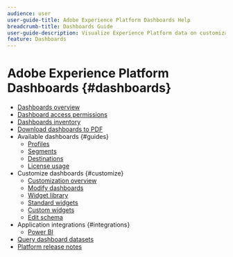 ```yaml
---
audience: user
user-guide-title: Adobe Experience Platform Dashboards Help
breadcrumb-title: Dashboards Guide
user-guide-description: Visualize Experience Platform data on customizable dashboards.
feature: Dashboards
---
```


# Adobe Experience Platform Dashboards {#dashboards}

* [Dashboards overview](home.md)
* [Dashboard access permissions](permissions.md)
* [Dashboards inventory](inventory.md)
* [Download dashboards to PDF](download.md)
* Available dashboards {#guides}
  * [Profiles](guides/profiles.md)
  * [Segments](guides/segments.md)
  * [Destinations](guides/destinations.md)
  * [License usage](guides/license-usage.md)
* Customize dashboards {#customize}  
  * [Customization overview](customize/overview.md)
  * [Modify dashboards](customize/modify.md)
  * [Widget library](customize/widget-library.md)
  * [Standard widgets](customize/standard-widgets.md)
  * [Custom widgets](customize/custom-widgets.md)
  * [Edit schema](customize/edit-schema.md)
* Application integrations {#integrations}
  * [Power BI](integrations/power-bi.md)
* [Query dashboard datasets](query.md)
* [Platform release notes](https://www.adobe.com/go/platform-release-notes-en)